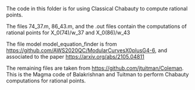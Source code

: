 The code in this folder is for using Classical Chabauty to compute rational points.

The files 74_37.m, 86_43.m, and the .out files contain the computations of rational points for X_0(74)/w_37 and X_0(86)/w_43

The file model model_equation_finder is from https://github.com/AWS2020QC/ModularCurvesX0plusG4-6, and associated to the paper https://arxiv.org/abs/2105.04811

The remaining files are taken from https://github.com/jtuitman/Coleman.
This is the Magma code of Balakrishnan and Tuitman to perform Chabauty computations for rational points.
